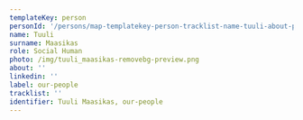 ```yaml
---
templateKey: person
personId: '/persons/map-templatekey-person-tracklist-name-tuuli-about-personid-uuid-photo-img-tuuli_maasikas-removebg-preview-png-label-our-people-role-social-human-surname-maasikas-linkedin/'
name: Tuuli
surname: Maasikas
role: Social Human
photo: /img/tuuli_maasikas-removebg-preview.png
about: ''
linkedin: ''
label: our-people
tracklist: ''
identifier: Tuuli Maasikas, our-people
---
```

